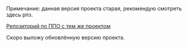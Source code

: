 Примечание: данная версия проекта старая, рекомендую смотреть здесь рпз.
 
[Репозиторий по ППО с тем же проектом](https://github.com/XuTpoKoT/bmstu-sem6-sd)

Скоро выложу обновлённую версию проекта.
